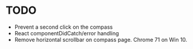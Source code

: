 TODO
====================

* Prevent a second click on the compass
* React componentDidCatch/error handling
* Remove horizontal scrollbar on compass page. Chrome 71 on Win 10.